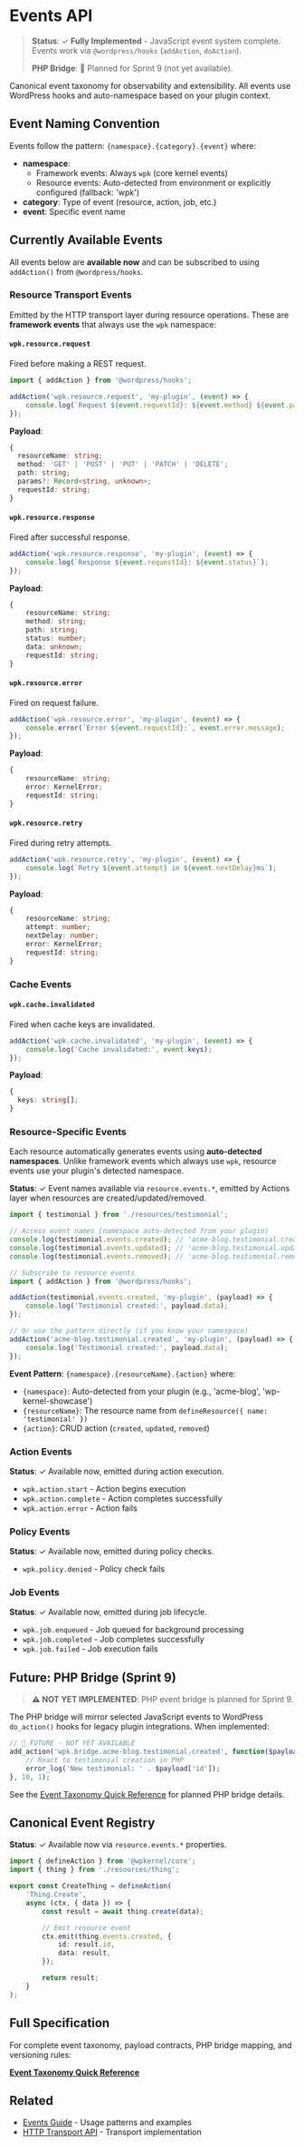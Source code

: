 # Events API

> **Status**: ✓ **Fully Implemented** - JavaScript event system complete. Events work via `@wordpress/hooks` (`addAction`, `doAction`).
>
> **PHP Bridge**: 🚧 Planned for Sprint 9 (not yet available).

Canonical event taxonomy for observability and extensibility. All events use WordPress hooks and auto-namespace based on your plugin context.

## Event Naming Convention

Events follow the pattern: `{namespace}.{category}.{event}` where:

- **namespace**:
    - Framework events: Always `wpk` (core kernel events)
    - Resource events: Auto-detected from environment or explicitly configured (fallback: 'wpk')
- **category**: Type of event (resource, action, job, etc.)
- **event**: Specific event name

## Currently Available Events

All events below are **available now** and can be subscribed to using `addAction()` from `@wordpress/hooks`.

### Resource Transport Events

Emitted by the HTTP transport layer during resource operations. These are **framework events** that always use the `wpk` namespace:

#### `wpk.resource.request`

Fired before making a REST request.

```typescript
import { addAction } from '@wordpress/hooks';

addAction('wpk.resource.request', 'my-plugin', (event) => {
	console.log(`Request ${event.requestId}: ${event.method} ${event.path}`);
});
```

**Payload**:

```typescript
{
  resourceName: string;
  method: 'GET' | 'POST' | 'PUT' | 'PATCH' | 'DELETE';
  path: string;
  params?: Record<string, unknown>;
  requestId: string;
}
```

#### `wpk.resource.response`

Fired after successful response.

```typescript
addAction('wpk.resource.response', 'my-plugin', (event) => {
	console.log(`Response ${event.requestId}: ${event.status}`);
});
```

**Payload**:

```typescript
{
	resourceName: string;
	method: string;
	path: string;
	status: number;
	data: unknown;
	requestId: string;
}
```

#### `wpk.resource.error`

Fired on request failure.

```typescript
addAction('wpk.resource.error', 'my-plugin', (event) => {
	console.error(`Error ${event.requestId}:`, event.error.message);
});
```

**Payload**:

```typescript
{
	resourceName: string;
	error: KernelError;
	requestId: string;
}
```

#### `wpk.resource.retry`

Fired during retry attempts.

```typescript
addAction('wpk.resource.retry', 'my-plugin', (event) => {
	console.log(`Retry ${event.attempt} in ${event.nextDelay}ms`);
});
```

**Payload**:

```typescript
{
	resourceName: string;
	attempt: number;
	nextDelay: number;
	error: KernelError;
	requestId: string;
}
```

### Cache Events

#### `wpk.cache.invalidated`

Fired when cache keys are invalidated.

```typescript
addAction('wpk.cache.invalidated', 'my-plugin', (event) => {
	console.log('Cache invalidated:', event.keys);
});
```

**Payload**:

```typescript
{
  keys: string[];
}
```

### Resource-Specific Events

Each resource automatically generates events using **auto-detected namespaces**. Unlike framework events which always use `wpk`, resource events use your plugin's detected namespace.

**Status**: ✓ Event names available via `resource.events.*`, emitted by Actions layer when resources are created/updated/removed.

```typescript
import { testimonial } from './resources/testimonial';

// Access event names (namespace auto-detected from your plugin)
console.log(testimonial.events.created); // 'acme-blog.testimonial.created'
console.log(testimonial.events.updated); // 'acme-blog.testimonial.updated'
console.log(testimonial.events.removed); // 'acme-blog.testimonial.removed'

// Subscribe to resource events
import { addAction } from '@wordpress/hooks';

addAction(testimonial.events.created, 'my-plugin', (payload) => {
	console.log('Testimonial created:', payload.data);
});

// Or use the pattern directly (if you know your namespace)
addAction('acme-blog.testimonial.created', 'my-plugin', (payload) => {
	console.log('Testimonial created:', payload.data);
});
```

**Event Pattern**: `{namespace}.{resourceName}.{action}` where:

- `{namespace}`: Auto-detected from your plugin (e.g., 'acme-blog', 'wp-kernel-showcase')
- `{resourceName}`: The resource name from `defineResource({ name: 'testimonial' })`
- `{action}`: CRUD action (`created`, `updated`, `removed`)

### Action Events

**Status**: ✓ Available now, emitted during action execution.

- `wpk.action.start` - Action begins execution
- `wpk.action.complete` - Action completes successfully
- `wpk.action.error` - Action fails

### Policy Events

**Status**: ✓ Available now, emitted during policy checks.

- `wpk.policy.denied` - Policy check fails

### Job Events

**Status**: ✓ Available now, emitted during job lifecycle.

- `wpk.job.enqueued` - Job queued for background processing
- `wpk.job.completed` - Job completes successfully
- `wpk.job.failed` - Job execution fails

## Future: PHP Bridge (Sprint 9)

> **⚠️ NOT YET IMPLEMENTED**: PHP event bridge is planned for Sprint 9.

The PHP bridge will mirror selected JavaScript events to WordPress `do_action()` hooks for legacy plugin integrations. When implemented:

```php
// 🚧 FUTURE - NOT YET AVAILABLE
add_action('wpk.bridge.acme-blog.testimonial.created', function($payload) {
    // React to testimonial creation in PHP
    error_log('New testimonial: ' . $payload['id']);
}, 10, 1);
```

See the [Event Taxonomy Quick Reference](https://github.com/theGeekist/wp-kernel/blob/main/information/Event%20Taxonomy%20Quick%20Reference.md#php-bridge-future) for planned PHP bridge details.

## Canonical Event Registry

**Status**: ✓ Available now via `resource.events.*` properties.

```typescript
import { defineAction } from '@wpkernel/core';
import { thing } from './resources/thing';

export const CreateThing = defineAction(
	'Thing.Create',
	async (ctx, { data }) => {
		const result = await thing.create(data);

		// Emit resource event
		ctx.emit(thing.events.created, {
			id: result.id,
			data: result,
		});

		return result;
	}
);
```

## Full Specification

For complete event taxonomy, payload contracts, PHP bridge mapping, and versioning rules:

**[Event Taxonomy Quick Reference](https://github.com/theGeekist/wp-kernel/blob/main/information/Event%20Taxonomy%20Quick%20Reference.md)**

## Related

- [Events Guide](/guide/events) - Usage patterns and examples
- [HTTP Transport API](/api/generated/core/src/namespaces/http/README) - Transport implementation
